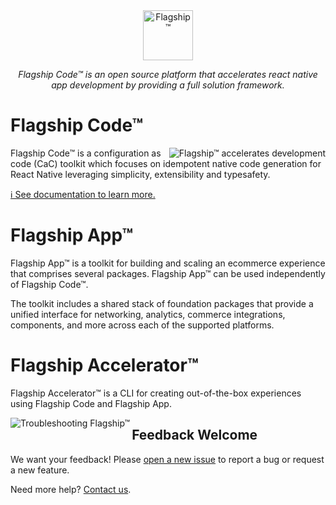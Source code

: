 <div align="center">  <a  href="https://brandingbrand.github.io/flagship/">
    <img alt="Flagship™"
      src="https://user-images.githubusercontent.com/2915629/127563134-be64905e-d429-446d-9a53-a657c9613f6f.png"
      height="80">
  </a></div>

<p align="center">
 <em>Flagship Code™ is an open source platform that accelerates react native app development by providing a full solution framework.</em>
</p>

# Flagship Code™
<img alt="Flagship™ accelerates development"
  src="https://user-images.githubusercontent.com/556070/38955661-4ff210c6-4323-11e8-960e-b568bc4b2bec.png"
  align="right">
 Flagship Code™ is a configuration as code (CaC) toolkit which focuses on idempotent native code generation for React Native leveraging simplicity, extensibility and typesafety.

[ℹ️ See documentation to learn more.](https://brandingbrand.github.io/flagship/)

# Flagship App™

Flagship App™ is a toolkit for building and scaling an ecommerce experience that comprises several packages. Flagship App™ can be used independently of Flagship Code™.

The toolkit includes a shared stack of foundation packages that provide a unified interface for networking, analytics, commerce integrations, components, and more across each of the supported platforms.

# Flagship Accelerator™

Flagship Accelerator™ is a CLI for creating out-of-the-box experiences using Flagship Code and Flagship App.

<img alt="Troubleshooting Flagship™"
  src="https://user-images.githubusercontent.com/556070/38958560-9f7aab28-432b-11e8-8e67-68d781f5681d.png"
  align="left">

## Feedback Welcome

We want your feedback! Please [open a new
issue](https://github.com/brandingbrand/flagship/issues/new) to report a bug or
request a new feature.

Need more help? [Contact us](mailto:product@brandingbrand.com).
